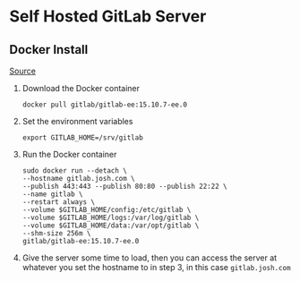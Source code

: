 # Self Hosted GitLab Server

## Docker Install
[Source](https://docs.gitlab.com/ee/install/docker.html)

1. Download the Docker container
    ```
    docker pull gitlab/gitlab-ee:15.10.7-ee.0
    ```
2. Set the environment variables
    ```
    export GITLAB_HOME=/srv/gitlab
    ```
3. Run the Docker container
    ```
    sudo docker run --detach \
    --hostname gitlab.josh.com \
    --publish 443:443 --publish 80:80 --publish 22:22 \
    --name gitlab \
    --restart always \
    --volume $GITLAB_HOME/config:/etc/gitlab \
    --volume $GITLAB_HOME/logs:/var/log/gitlab \
    --volume $GITLAB_HOME/data:/var/opt/gitlab \
    --shm-size 256m \
    gitlab/gitlab-ee:15.10.7-ee.0
    ```
4. Give the server some time to load, then you can access the server at whatever you set the hostname to in step 3, in this case `gitlab.josh.com`
